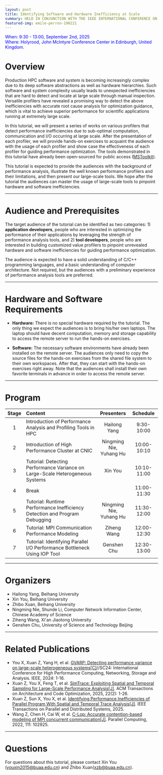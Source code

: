 ```yaml
---
layout: post
title: Identifying Software and Hardware Inefficiency at Scale
summary: HELD IN CONJUNCTION WITH THE IEEE INTERNATIONAL CONFERENCE ON CLUSTER COMPUTING (CLUSTER 2025)
featured-img: emile-perron-190221
---
```


<font color=Blue>
When: 9:30 - 13:00, September 2nd, 2025
<br />
Where: Holyrood, John McIntyre Conference Center in Edinburgh, United Kingdom.
</font>

# Overview
Production HPC software and system is becoming increasingly complex due to its deep software abstractions 
as well as hardware hierarchies. Such software and system complexity usually leads to unexpected 
inefficiencies that are hard to detect and locate at large scale through manual inspection. Versatile 
profilers have revealed a promising way to detect the above inefficiencies with accurate 
root cause analysis for optimization guidance, which is vital to achieve superior performance for scientific 
applications running at extremely large scale. 


In this tutorial, we will present a series of works on various profilers that detect 
performance inefficiencies due to sub-optimal computation, communication and I/O occurring at large scale. After the presentation of each profiler, 
we will provide hands-on exercises to acquaint the audience with the usage of 
each profiler and show case the effectiveness of each profiler for guiding 
performance optimization. The tools demonstrated in this tutorial have already 
been open-sourced for public access ([MSToolkit](https://github.com/buaa-hipo/MSToolkit)).


This tutorial is expected to provide the audiences with the background of performance analysis,
illustrate the well known performance profilers and their limitations, and then present our large-scale tools. We hope after the tutorial the audiences can master
the usage of large-scale tools to pinpoint hardware and software inefficiencies.

---

# Audience and Prerequisites

The target audience of the tutorial can be identified as two categories: 1) **application developers**,
people who are interested in optimizing the performance of their applications by leveraging the
strength of performance analysis tools, and 2) **tool developers**, people who are interested in building
customized value profilers to pinpoint unrevealed hardware and software inefficiencies for guiding performance
optimization.

The audience is expected to have a solid understanding of C/C++ programming languages, and a
basic understanding of computer architecture. Not required, but the audiences with a preliminary
experience of performance analysis tools are preferred.

---

# Hardware and Software Requirements

- **Hardware:** There is no special hardware required by the tutorial. The only thing we expect the
audiences is to bring his/her own laptops. The laptop should have decent computation, memory
and storage capability to access the remote server to run the hands-on exercises.

- **Software:** The necessary software environments have already been installed on the remote server. The audiences only need to copy the source files for
the hands-on exercises from the shared file system to their own workspaces. After that, they can start with
the hands-on exercises right away. Note that the audiences shall install their own favorite terminals in advance in order to access the remote server.

---

# Program

Stage | Content | Presenters | Schedule
:-:|:-|:-:|:-:
1 | Introduction of Performance Analysis and Profiling Tools in HPC | Hailong Yang | 9:30-10:00
2 | Introduction of High Performance Cluster at CNIC | Ningming Nie,<br> Yuhang Hu | 10:00-10:10
3 | Tutorial: Detecting Performance Variance on Large-Scale Heterogeneous Systems | Xin You | 10:10-11:00
4 | Break |  | 11:00-11:30 
5 | Tutorial: Runtime Performance Inefficiency Detection and Program Debugging | Ningming Nie,<br> Yuhang Hu | 11:30-12:00
6 | Tutorial: MPI Communication Performance Modeling | Ziheng Wang | 12:00-12:30
7 | Tutorial: Identifying Parallel I/O Performance Bottleneck Using IOP Tool | Genshen Chu | 12:30-13:00

---

# Organizers

- Hailong Yang, Beihang University
- Xin You, Beihang University
- Zhibo Xuan, Beihang University
- Ningming Nie, Shunde Li, Computer Network Information Center, Chinese Academy of Science
- Ziheng Wang, Xi'an Jiaotong University
- Genshen Chu, University of Science and Technology Beijing 

---

# Related Publications

- You X, Xuan Z, Yang H, et al. [GVARP: Detecting performance variance on large-scale heterogeneous systems[C]](https://ieeexplore.ieee.org/abstract/document/10793232)//SC24: International Conference for High Performance Computing, Networking, Storage and Analysis. IEEE, 2024: 1-16.
- Xuan Z, You X, Feng T, et al. [SimTrace: Exploiting Spatial and Temporal Sampling for Large-Scale Performance Analysis[J]](https://dl.acm.org/doi/full/10.1145/3720544). ACM Transactions on Architecture and Code Optimization, 2025, 22(2): 1-26.
- Xuan Z, Sun X, You X, et al. [Identifying Performance Inefficiencies of Parallel Program With Spatial and Temporal Trace Analysis[J]](https://ieeexplore.ieee.org/abstract/document/10982439). IEEE Transactions on Parallel and Distributed Systems, 2025.
- Wang Z, Chen H, Cai W, et al. [C-Lop: Accurate contention-based modeling of MPI concurrent communication[J]](https://www.sciencedirect.com/science/article/abs/pii/S0167819122000278). Parallel Computing, 2022, 111: 102925.

---

# Questions

For questions about this tutorial, please contact Xin You (youxin2015@buaa.edu.cn) and Zhibo Xuan(xzb@buaa.edu.cn).

